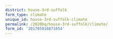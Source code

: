 ```yaml
---
district: house-3rd-suffolk
form_type: climate
unique_id: house-3rd-suffolk-climate
permalink: /2020bq/house-3rd-suffolk/climate/
form_id: '201705916871054'
---
```


